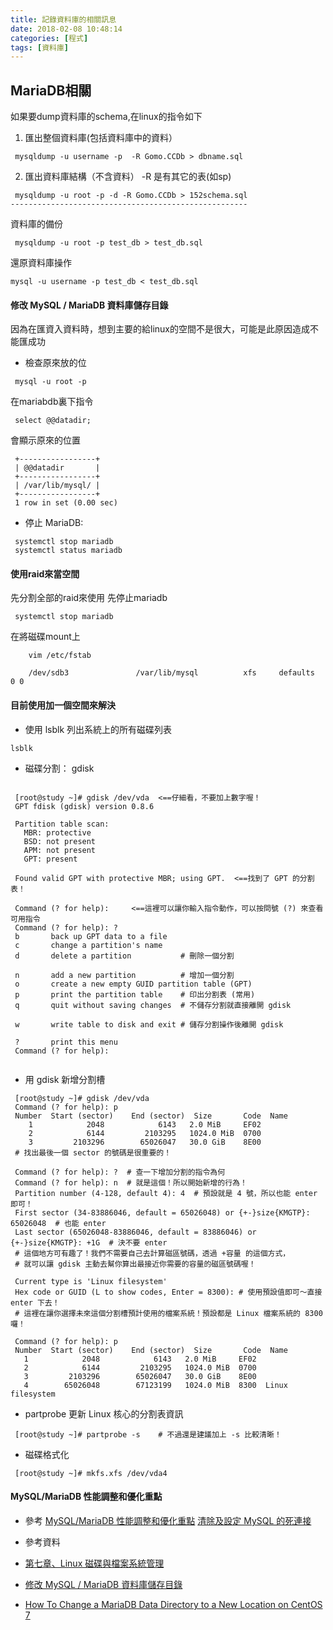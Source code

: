 ```yaml
---
title: 記錄資料庫的相關訊息
date: 2018-02-08 10:48:14
categories: [程式]
tags: [資料庫]
---
```

## MariaDB相關
如果要dump資料庫的schema,在linux的指令如下
1. 匯出整個資料庫(包括資料庫中的資料）
```
 mysqldump -u username -p  -R Gomo.CCDb > dbname.sql
```
2. 匯出資料庫結構（不含資料）
-R 是有其它的表(如sp)
```
 mysqldump -u root -p -d -R Gomo.CCDb > 152schema.sql
-----------------------------------------------------
```
資料庫的備份
```
 mysqldump -u root -p test_db > test_db.sql 
```
還原資料庫操作
```
mysql -u username -p test_db < test_db.sql 
```
#### 修改 MySQL / MariaDB 資料庫儲存目錄
因為在匯資入資料時，想到主要的給linux的空間不是很大，可能是此原因造成不能匯成功

* 檢查原來放的位
```
 mysql -u root -p
```
在mariabdb裏下指令
```
 select @@datadir;
```
會顯示原來的位置
```
 +-----------------+
 | @@datadir       |
 +-----------------+
 | /var/lib/mysql/ |
 +-----------------+
 1 row in set (0.00 sec)
```
* 停止 MariaDB:
```
 systemctl stop mariadb
 systemctl status mariadb
```
#### 使用raid來當空間
先分割全部的raid來使用
先停止mariadb
```
 systemctl stop mariadb
```
在將磁碟mount上
```
	vim /etc/fstab
	
	/dev/sdb3               /var/lib/mysql          xfs     defaults        0 0
```


#### 目前使用加一個空間來解決
 * 使用 lsblk 列出系統上的所有磁碟列表
 ```
 lsblk
 ```

* 磁碟分割： gdisk

```
 
 [root@study ~]# gdisk /dev/vda  <==仔細看，不要加上數字喔！
 GPT fdisk (gdisk) version 0.8.6
 
 Partition table scan:
   MBR: protective
   BSD: not present
   APM: not present
   GPT: present
 
 Found valid GPT with protective MBR; using GPT.  <==找到了 GPT 的分割表！
 
 Command (? for help):     <==這裡可以讓你輸入指令動作，可以按問號 (?) 來查看可用指令
 Command (? for help): ?
 b       back up GPT data to a file
 c       change a partition's name
 d       delete a partition           # 刪除一個分割

 n       add a new partition          # 增加一個分割
 o       create a new empty GUID partition table (GPT)
 p       print the partition table    # 印出分割表 (常用)
 q       quit without saving changes  # 不儲存分割就直接離開 gdisk

 w       write table to disk and exit # 儲存分割操作後離開 gdisk 

 ?       print this menu
 Command (? for help): 
 
```
 
* 用 gdisk 新增分割槽

```
 [root@study ~]# gdisk /dev/vda
 Command (? for help): p
 Number  Start (sector)    End (sector)  Size       Code  Name
    1            2048            6143   2.0 MiB     EF02
    2            6144         2103295   1024.0 MiB  0700
    3         2103296        65026047   30.0 GiB    8E00
 # 找出最後一個 sector 的號碼是很重要的！

 Command (? for help): ?  # 查一下增加分割的指令為何
 Command (? for help): n  # 就是這個！所以開始新增的行為！
 Partition number (4-128, default 4): 4  # 預設就是 4 號，所以也能 enter 即可！
 First sector (34-83886046, default = 65026048) or {+-}size{KMGTP}: 65026048  # 也能 enter
 Last sector (65026048-83886046, default = 83886046) or {+-}size{KMGTP}: +1G  # 決不要 enter
 # 這個地方可有趣了！我們不需要自己去計算磁區號碼，透過 +容量 的這個方式，
 # 就可以讓 gdisk 主動去幫你算出最接近你需要的容量的磁區號碼喔！

 Current type is 'Linux filesystem'
 Hex code or GUID (L to show codes, Enter = 8300): # 使用預設值即可～直接 enter 下去！
 # 這裡在讓你選擇未來這個分割槽預計使用的檔案系統！預設都是 Linux 檔案系統的 8300 囉！

 Command (? for help): p
 Number  Start (sector)    End (sector)  Size       Code  Name
   1            2048            6143   2.0 MiB     EF02
   2            6144         2103295   1024.0 MiB  0700
   3         2103296        65026047   30.0 GiB    8E00
   4        65026048        67123199   1024.0 MiB  8300  Linux filesystem
```
 
* partprobe 更新 Linux 核心的分割表資訊

```
 [root@study ~]# partprobe -s    # 不過還是建議加上 -s 比較清晰！
```

* 磁碟格式化
```
 [root@study ~]# mkfs.xfs /dev/vda4
```
#### MySQL/MariaDB 性能調整和優化重點
* 參考
  [MySQL/MariaDB 性能調整和優化重點](http://alfredprogramlife.blogspot.com/2017/06/mysqlmariadb.html)
  [清除及設定 MySQL 的死連接](https://n.sfs.tw/content/index/10657)
  
* 參考資料
 * [第七章、Linux 磁碟與檔案系統管理](http://linux.vbird.org/linux_basic/0230filesystem.php#disk)
 * [修改 MySQL / MariaDB 資料庫儲存目錄](https://www.phpini.com/mysql/change-mysql-mariadb-data-directory)
 * [How To Change a MariaDB Data Directory to a New Location on CentOS 7](https://www.digitalocean.com/community/tutorials/how-to-change-a-mariadb-data-directory-to-a-new-location-on-centos-7)